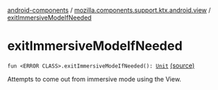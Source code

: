 [android-components](../index.md) / [mozilla.components.support.ktx.android.view](index.md) / [exitImmersiveModeIfNeeded](./exit-immersive-mode-if-needed.md)

# exitImmersiveModeIfNeeded

`fun <ERROR CLASS>.exitImmersiveModeIfNeeded(): `[`Unit`](https://kotlinlang.org/api/latest/jvm/stdlib/kotlin/-unit/index.html) [(source)](https://github.com/mozilla-mobile/android-components/blob/master/components/support/ktx/src/main/java/mozilla/components/support/ktx/android/view/Activity.kt#L27)

Attempts to come out from immersive mode using the View.

